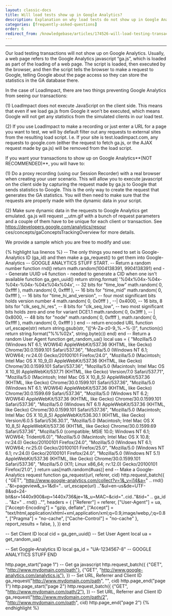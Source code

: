 ```yaml
---
layout: classic-docs
title: Will load tests show up in Google Analytics?
description: Explanation on why load tests do not show up in Google Analytics and a code sample on how to make them show up, if desired.
categories: [frequently-asked-questions]
order: 6
redirect_from: /knowledgebase/articles/174526-will-load-testing-transactions-show-up-on-google-a
---
```


***


Our load testing transactions will not show up on Google Analytics. Usually, a web page refers to the Google Analytics javascript “ga.js”, which is loaded as part of the loading of a web page. The script is loaded, then executed by the browser, and then the script tells the browser to make a request to Google, telling Google about the page access so they can store the statistics in the GA database there.

In the case of LoadImpact, there are two things preventing Google Analytics from seeing our transactions:

(1) LoadImpact does not execute JavaScript on the client side. This means that even if we load ga.js from Google it won’t be executed, which means Google will not get any statistics from the simulated clients in our load test.

(2) If you use LoadImpact to make a recording or just enter a URL for a page you want to test, we will by default filter out any requests to external sites from the resulting load script. I.e. If your site is test.loadimpact.com, any requests to google.com (either the request to fetch ga.js, or the AJAX request made by ga.js) will be removed from the load script.

If you want your transactions to show up on Google Analytics**(NOT RECOMMENDED)**, you will have to:

(1) Do a proxy recording (using our Session Recorder) with a real browser when creating your user scenario. This will allow you to execute javascript on the client side by capturing the request made by ga.js to Google that sends statistics to Google. This is the only way to create the request that generates the GA statistics. You will then need to make sure that the requests are properly made with the dynamic data in your script.

(2) Make sure dynamic data in the requests to Google Analytics get emulated. ga.js will request __utm.gif with a bunch of request parameters and a couple of them have to be unique for each client or transaction. See https://developers.google.com/analytics/resour ces/concepts/gaConceptsTrackingOverview for more details.

 We provide a sample which you are free to modify and use:

 {% highlight lua linenos %}
-- The only things you need to set is Google-Analytics ID (ga_id) and then make a ga_request() to get them into Google-Analytics
-- GOOGLE ANALYTICS STUFF START.
-- Return a random number
function rnd()
  return math.random(1004138391, 9904138391)
end
-- Generate UUID v4 function - needed to generate a CID when one isn't available
function ga_gen_uuid()
  return string.format( '%04x%04x-%04x-%04x-%04x-%04x%04x%04x',
    -- 32 bits for "time_low"
    math.random( 0, 0xffff ), math.random( 0, 0xffff ),
    -- 16 bits for "time_mid"
    math.random( 0, 0xffff ),
    -- 16 bits for "time_hi_and_version",
    -- four most significant bits holds version number 4
    math.random( 0, 0x0fff ) , --| 0x4000,
    -- 16 bits, 8 bits for "clk_seq_hi_res",
    -- 8 bits for "clk_seq_low",
    -- two most significant bits holds zero and one for variant DCE1.1
    math.random( 0, 0x3fff ), -- | 0x8000,
    -- 48 bits for "node"
    math.random( 0, 0xffff ), math.random( 0, 0xffff ), math.random( 0, 0xffff )
  )
end
-- return encoded URL
function url_escape(str)
    return string.gsub(str, "([^A-Za-z0-9_%.~%-])", function(c)
        return string.format("%%%02x", string.byte(c))
    end)
end
-- Return a random User Agent
function get_random_ua()
    local uas = {
    	"Mozilla/5.0 (Windows NT 6.1; WOW64) AppleWebKit/537.36 (KHTML, like Gecko) Chrome/30.0.1599.101 Safari/537.36",
    	"Mozilla/5.0 (Windows NT 6.1; WOW64; rv:24.0) Gecko/20100101 Firefox/24.0",
    	"Mozilla/5.0 (Macintosh; Intel Mac OS X 10_9_0) AppleWebKit/537.36 (KHTML, like Gecko) Chrome/30.0.1599.101 Safari/537.36",
    	"Mozilla/5.0 (Macintosh; Intel Mac OS X 10_9) AppleWebKit/537.71 (KHTML, like Gecko) Version/7.0 Safari/537.71",
    	"Mozilla/5.0 (Macintosh; Intel Mac OS X 10_8_5) AppleWebKit/537.36 (KHTML, like Gecko) Chrome/30.0.1599.101 Safari/537.36",
    	"Mozilla/5.0 (Windows NT 6.1; WOW64) AppleWebKit/537.36 (KHTML, like Gecko) Chrome/30.0.1599.69 Safari/537.36",
    	"Mozilla/5.0 (Windows NT 6.2; WOW64) AppleWebKit/537.36 (KHTML, like Gecko) Chrome/30.0.1599.101 Safari/537.36",
       	"Mozilla/5.0 (Windows NT 6.1) AppleWebKit/537.36 (KHTML, like Gecko) Chrome/30.0.1599.101 Safari/537.36",
       	"Mozilla/5.0 (Macintosh; Intel Mac OS X 10_8_5) AppleWebKit/536.30.1 (KHTML, like Gecko) Version/6.0.5 Safari/536.30.1",
        "Mozilla/5.0 (Macintosh; Intel Mac OS X 10_8_5) AppleWebKit/537.36 (KHTML, like Gecko) Chrome/30.0.1599.69 Safari/537.36",
       	"Mozilla/5.0 (compatible; MSIE 10.0; Windows NT 6.1; WOW64; Trident/6.0)",
    	"Mozilla/5.0 (Macintosh; Intel Mac OS X 10.8; rv:24.0) Gecko/20100101 Firefox/24.0",
    	"Mozilla/5.0 (Windows NT 6.1; WOW64; rv:25.0) Gecko/20100101 Firefox/25.0",
    	"Mozilla/5.0 (Windows NT 6.1; rv:24.0) Gecko/20100101 Firefox/24.0",
    	"Mozilla/5.0 (Windows NT 5.1) AppleWebKit/537.36 (KHTML, like Gecko) Chrome/30.0.1599.101 Safari/537.36",
    	"Mozilla/5.0 (X11; Linux x86_64; rv:12.0) Gecko/20100101 Firefox/21.0",
  	}
	return uas[math.random(#uas)]
end
-- Make a Google-Analytics request
function ga_request(url, referer, cid)
  http.request_batch({
      {
        "GET",
        "http://www.google-analytics.com/collect?v=1&_v=j14&a=" .. rnd() .."&t=pageview&_s=1&dl=".. url_escape(url) .."&ul=en-us&de=UTF-8&sd=24-bit&sr=1440x900&vp=1440x736&je=1&_u=MAC~&cid="..cid.."&tid=" .. ga_id .. "&z=" .. rnd() .."",
        headers = {
       		["Referer"] = referer,
          	["User-Agent"] = ua,
          	["Accept-Encoding"] = "gzip, deflate",
          	["Accept"] = "text/html,application/xhtml+xml,application/xml;q=0.9,image/webp,*/*;q=0.8",
          	["Pragma"] = "no-cache",
          	["Cache-Control"] = "no-cache"
        },
        report_results = false,
      },
  })
end

-- Set Client ID
local cid = ga_gen_uuid()
-- Set User Agent
local ua = get_random_ua()

-- Set Goggle-Analytics ID
local ga_id = "UA-1234567-8"
-- GOOGLE ANALYTICS STUFF END

http.page_start("page 1")
-- Get ga javascript
http.request_batch({
    {"GET", "http://www.mydomain.com/path"},
    {"GET", "http://www.google-analytics.com/analytics.js"},
})
-- Set URL, Referrer and Client ID
ga_request("http://www.mydomain.com/path", "", cid)
http.page_end("page 1")
http.page_start("page 2")
http.request_batch({
    {"GET", "http://www.mydomain.com/path/2"},
})
-- Set URL, Referrer and Client ID
ga_request("http://www.mydomain.com/path/2", "http://www.mydomain.com/path", cid)
http.page_end("page 2")
{% endhighlight %}
